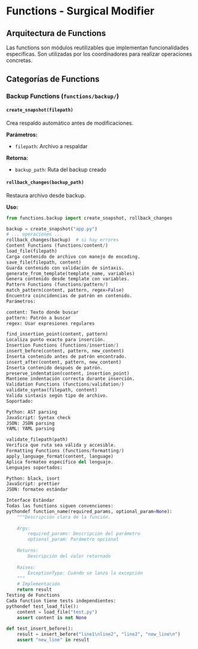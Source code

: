 # Functions - Surgical Modifier

## Arquitectura de Functions

Las functions son módulos reutilizables que implementan funcionalidades específicas. Son utilizadas por los coordinadores para realizar operaciones concretas.

## Categorías de Functions

### Backup Functions (`functions/backup/`)

#### `create_snapshot(filepath)`
Crea respaldo automático antes de modificaciones.

**Parámetros:**
- `filepath`: Archivo a respaldar

**Retorna:**
- `backup_path`: Ruta del backup creado

#### `rollback_changes(backup_path)`
Restaura archivo desde backup.

**Uso:**
```python
from functions.backup import create_snapshot, rollback_changes

backup = create_snapshot("app.py")
# ... operaciones ...
rollback_changes(backup)  # si hay errores
Content Functions (functions/content/)
load_file(filepath)
Carga contenido de archivo con manejo de encoding.
save_file(filepath, content)
Guarda contenido con validación de sintaxis.
generate_from_template(template_name, variables)
Genera contenido desde template con variables.
Pattern Functions (functions/pattern/)
match_pattern(content, pattern, regex=False)
Encuentra coincidencias de patrón en contenido.
Parámetros:

content: Texto donde buscar
pattern: Patrón a buscar
regex: Usar expresiones regulares

find_insertion_point(content, pattern)
Localiza punto exacto para inserción.
Insertion Functions (functions/insertion/)
insert_before(content, pattern, new_content)
Inserta contenido antes de patrón encontrado.
insert_after(content, pattern, new_content)
Inserta contenido después de patrón.
preserve_indentation(content, insertion_point)
Mantiene indentación correcta durante inserción.
Validation Functions (functions/validation/)
validate_syntax(filepath, content)
Valida sintaxis según tipo de archivo.
Soportado:

Python: AST parsing
JavaScript: Syntax check
JSON: JSON parsing
YAML: YAML parsing

validate_filepath(path)
Verifica que ruta sea válida y accesible.
Formatting Functions (functions/formatting/)
apply_language_format(content, language)
Aplica formateo específico del lenguaje.
Lenguajes soportados:

Python: black, isort
JavaScript: prettier
JSON: formateo estándar

Interface Estándar
Todas las functions siguen convenciones:
pythondef function_name(required_params, optional_param=None):
    """Descripción clara de la función.
    
    Args:
        required_params: Descripción del parámetro
        optional_param: Parámetro opcional
        
    Returns:
        Descripción del valor retornado
        
    Raises:
        ExceptionType: Cuándo se lanza la excepción
    """
    # Implementación
    return result
Testing de Functions
Cada function tiene tests independientes:
pythondef test_load_file():
    content = load_file("test.py")
    assert content is not None
    
def test_insert_before():
    result = insert_before("line1\nline2", "line2", "new_line\n")
    assert "new_line" in result
